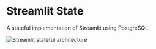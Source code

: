 # Streamlit State

A stateful implementation of Streamlit using PostgreSQL.

![Streamlit stateful architecture](https://miro.medium.com/max/700/1*dkUWIJq1Tum1Aw6VahHL1Q.gif)
